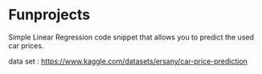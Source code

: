 # Funprojects
Simple Linear Regression code snippet that allows you to predict the used car prices.

data set : https://www.kaggle.com/datasets/ersany/car-price-prediction
